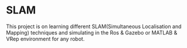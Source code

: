 # SLAM
This project is on learning different SLAM(Simultaneous Localisation and Mapping) techniques and simulating in the Ros &amp; Gazebo or MATLAB &amp; VRep environment for any robot.
